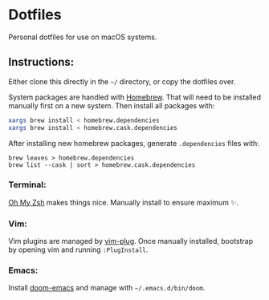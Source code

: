 # Dotfiles

Personal dotfiles for use on macOS systems.

## Instructions:
Either clone this directly in the `~/` directory, or copy the dotfiles over.

System packages are handled with [Homebrew][1]. That will need to be installed manually first on a new system.
Then install all packages with:
```bash
xargs brew install < homebrew.dependencies
xargs brew install < homebrew.cask.dependencies
```

After installing new homebrew packages, generate `.dependencies` files with:
```
brew leaves > homebrew.dependencies
brew list --cask | sort > homebrew.cask.dependencies
```

### Terminal:
[Oh My Zsh][3] makes things nice. Manually install to ensure maximum ✨.

### Vim:
Vim plugins are managed by [vim-plug][2]. Once manually installed, bootstrap by opening vim and running `:PlugInstall`.

### Emacs:
Install [doom-emacs][4] and manage with `~/.emacs.d/bin/doom`.

[1]: https://brew.sh
[2]: https://github.com/junegunn/vim-plug
[3]: https://ohmyz.sh
[4]: https://github.com/hlissner/doom-emacs

